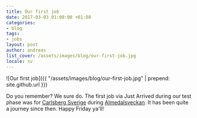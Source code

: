 ```yaml
---
title: Our first job
date: 2017-03-03 01:00:00 +01:00
categories:
- blog
tags:
- jobs
layout: post
author: andreas
list_cover: /assets/images/blog/our-first-job.jpg
locale: sv
---
```


![Our first job]({{ "/assets/images/blog/our-first-job.jpg" | prepend: site.github.url }})

Do you remember? We sure do. The first job via Just Arrived during our test phase was for [Carlsberg Sverige](http://www.carlsberg.se) during [Almedalsveckan](http://www.almedalsveckan.info/). It has been quite a journey since then. Happy Friday ya'll!
